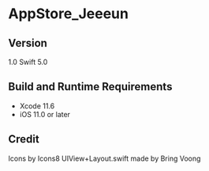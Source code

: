 # AppStore_Jeeeun

## Version

1.0
Swift 5.0 

## Build and Runtime Requirements
+ Xcode 11.6 
+ iOS 11.0 or later

## Credit 
Icons by Icons8
UIView+Layout.swift  made by Bring Voong 
